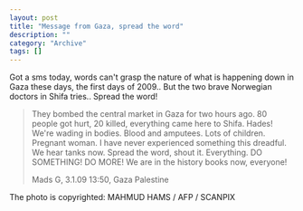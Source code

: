 ```yaml
--- 
layout: post 
title: "Message from Gaza, spread the word"
description: ""
category: "Archive"
tags: []
---  
```

Got a sms today, words can't grasp the nature of what is happening down in Gaza these days, the first days of 2009.. But the two brave Norwegian doctors in Shifa tries.. Spread the word!



<blockquote>They bombed the central market in Gaza for two hours ago. 80 people got hurt, 20 killed, everything came here to Shifa. Hades! We're wading in bodies. Blood and amputees. Lots of children. Pregnant woman. I have never experienced something this dreadful. We hear tanks now. Spread the word, shout it. Everything. DO SOMETHING! DO MORE! We are in the history books now, everyone!



Mads G, 3.1.09 13:50, Gaza Palestine</blockquote>



The photo is copyrighted: MAHMUD HAMS / AFP / SCANPIX